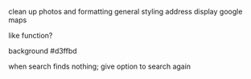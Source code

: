 clean up photos and formatting
general styling
address display
google maps

like function?


background #d3ffbd


when search finds nothing; give option to search again
